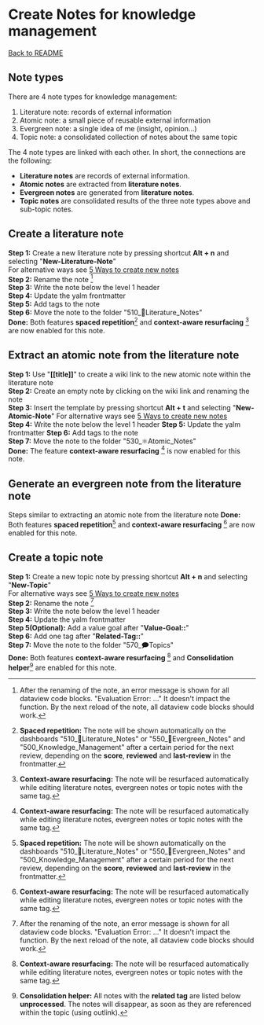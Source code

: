 # Create Notes for knowledge management
[Back to README](../../README.md)

## Note types

There are 4 note types for knowledge management:

1. Literature note: records of external information  
2. Atomic note: a small piece of reusable external information  
3. Evergreen note: a single idea of me (insight, opinion...)
4. Topic note: a consolidated collection of notes about the same topic

The 4 note types are linked with each other. In short, the connections are the following: 

- **Literature notes** are records of external information. 
- **Atomic notes** are extracted from **literature notes**.
- **Evergreen notes** are generated from **literature notes**.
- **Topic notes** are consolidated results of the three note types above and sub-topic notes.



## Create a literature note
**Step 1:** Create a new literature note by pressing shortcut **Alt + n** and selecting "**New-Literature-Note**"  
For alternative ways see [5 Ways to create new notes](QS_a1_5_Ways_to_create_new_notes.md)   
**Step 2:** Rename the note [^1]  
**Step 3:** Write the note below the level 1 header  
**Step 4:** Update the yalm frontmatter  
**Step 5:** Add tags to the note  
**Step 6:** Move the note to the folder "510_📔Literature_Notes"  
**Done:** Both features **spaced repetition**[^2] and **context-aware resurfacing** [^3] are now enabled for this note.   

## Extract an atomic note from the literature note

**Step 1:** Use "**[[title]]**" to create a wiki link to the new atomic note within the literature note  
**Step 2:** Create an empty note by clicking on the wiki link and renaming the note  
**Step 3:** Insert the template by pressing shortcut  **Alt + t** and selecting "**New-Atomic-Note**"
For alternative ways see [5 Ways to create new notes](QS_a1_5_Ways_to_create_new_notes.md)   
**Step 4:** Write the note below the level 1 header
**Step 5:** Update the yalm frontmatter 
**Step 6:** Add tags to the note  
**Step 7:** Move the note to the folder "530_⚛️Atomic_Notes"  
**Done:** The feature **context-aware resurfacing** [^3] is now enabled for this note.


## Generate an evergreen note from the literature note
Steps similar to extracting an atomic note from the literature note
**Done:** Both features **spaced repetition**[^2] and **context-aware resurfacing** [^3] are now enabled for this note.   

## Create a topic note

**Step 1:** Create a new topic note by pressing shortcut **Alt + n** and selecting "**New-Topic**"  
For alternative ways see [5 Ways to create new notes](QS_a1_5_Ways_to_create_new_notes.md)   
**Step 2:** Rename the note [^1]  
**Step 3:** Write the note below the level 1 header  
**Step 4:** Update the yalm frontmatter  
**Step 5(Optional):** Add a value goal after  "**Value-Goal::**"  
**Step 6:** Add one tag after "**Related-Tag::**"  
**Step 7:** Move the note to the folder "570_🗩Topics"  
**Done:** Both features **context-aware resurfacing** [^3] and **Consolidation helper**[^4] are enabled for this note.   



[^1]: After the renaming of the note, an error message is shown for all dataview code blocks. "Evaluation Error: ..." It doesn't impact the function. By the next reload of the note, all dataview code blocks should work.   

[^2]: **Spaced repetition:** The note will be shown automatically on the dashboards "510_📔Literature_Notes" or "550_🌲Evergreen_Notes" and "500_Knowledge_Management" after a certain period for the next review, depending on the **score**, **reviewed** and **last-review** in the frontmatter.  

[^3]: **Context-aware resurfacing:** The note will be resurfaced automatically while editing literature notes, evergreen notes or topic notes with the same tag. 

[^4]: **Consolidation helper:** All notes with the **related tag** are listed below **unprocessed**. The notes will disappear, as soon as they are referenced within the topic (using outlink).